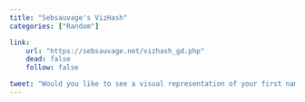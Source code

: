 ```yaml
---
title: "Sebsauvage's VizHash"
categories: ["Random"]

link:
    url: "https://sebsauvage.net/vizhash_gd.php"
    dead: false
    follow: false

tweet: "Would you like to see a visual representation of your first name, pseudonym or any text?"
---
```

